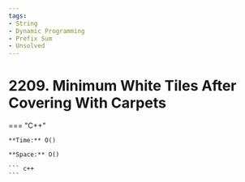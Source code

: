 ```yaml
---
tags:
- String
- Dynamic Programming
- Prefix Sum
- Unsolved
---
```



# 2209. Minimum White Tiles After Covering With Carpets

=== "C++"

    **Time:** O()

    **Space:** O()

    ``` c++
    ```